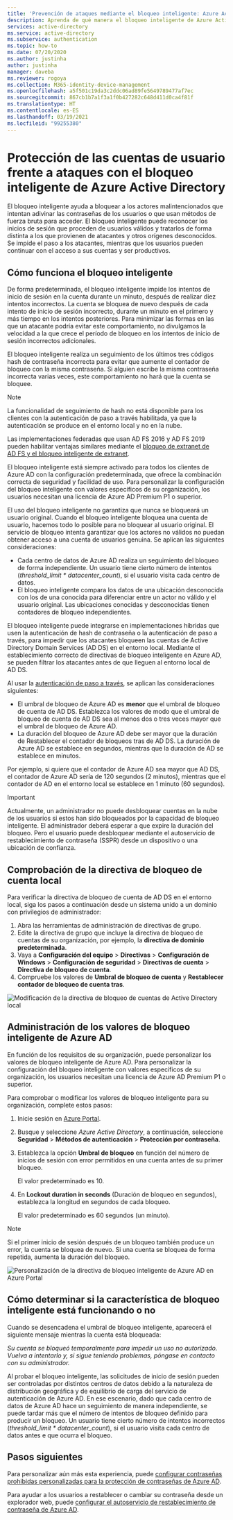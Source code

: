 ```yaml
---
title: 'Prevención de ataques mediante el bloqueo inteligente: Azure Active Directory'
description: Aprenda de qué manera el bloqueo inteligente de Azure Active Directory ayuda a proteger a su organización frente a los ataques por fuerza bruta que intentan adivinar las contraseñas de los usuarios.
services: active-directory
ms.service: active-directory
ms.subservice: authentication
ms.topic: how-to
ms.date: 07/20/2020
ms.author: justinha
author: justinha
manager: daveba
ms.reviewer: rogoya
ms.collection: M365-identity-device-management
ms.openlocfilehash: a5f501c19da3c2ddc06ad89fe5649789477af7ec
ms.sourcegitcommit: 867cb1b7a1f3a1f0b427282c648d411d0ca4f81f
ms.translationtype: HT
ms.contentlocale: es-ES
ms.lasthandoff: 03/19/2021
ms.locfileid: "99255380"
---
```

# <a name="protect-user-accounts-from-attacks-with-azure-active-directory-smart-lockout"></a>Protección de las cuentas de usuario frente a ataques con el bloqueo inteligente de Azure Active Directory

El bloqueo inteligente ayuda a bloquear a los actores malintencionados que intentan adivinar las contraseñas de los usuarios o que usan métodos de fuerza bruta para acceder. El bloqueo inteligente puede reconocer los inicios de sesión que proceden de usuarios válidos y tratarlos de forma distinta a los que provienen de atacantes y otros orígenes desconocidos. Se impide el paso a los atacantes, mientras que los usuarios pueden continuar con el acceso a sus cuentas y ser productivos.

## <a name="how-smart-lockout-works"></a>Cómo funciona el bloqueo inteligente

De forma predeterminada, el bloqueo inteligente impide los intentos de inicio de sesión en la cuenta durante un minuto, después de realizar diez intentos incorrectos. La cuenta se bloquea de nuevo después de cada intento de inicio de sesión incorrecto, durante un minuto en el primero y más tiempo en los intentos posteriores. Para minimizar las formas en las que un atacante podría evitar este comportamiento, no divulgamos la velocidad a la que crece el período de bloqueo en los intentos de inicio de sesión incorrectos adicionales.

El bloqueo inteligente realiza un seguimiento de los últimos tres códigos hash de contraseña incorrecta para evitar que aumente el contador de bloqueo con la misma contraseña. Si alguien escribe la misma contraseña incorrecta varias veces, este comportamiento no hará que la cuenta se bloquee.

> [!NOTE]
> La funcionalidad de seguimiento de hash no está disponible para los clientes con la autenticación de paso a través habilitada, ya que la autenticación se produce en el entorno local y no en la nube.

Las implementaciones federadas que usan AD FS 2016 y AD FS 2019 pueden habilitar ventajas similares mediante el [bloqueo de extranet de AD FS y el bloqueo inteligente de extranet](/windows-server/identity/ad-fs/operations/configure-ad-fs-extranet-smart-lockout-protection).

El bloqueo inteligente está siempre activado para todos los clientes de Azure AD con la configuración predeterminada, que ofrece la combinación correcta de seguridad y facilidad de uso. Para personalizar la configuración del bloqueo inteligente con valores específicos de su organización, los usuarios necesitan una licencia de Azure AD Premium P1 o superior.

El uso del bloqueo inteligente no garantiza que nunca se bloqueará un usuario original. Cuando el bloqueo inteligente bloquea una cuenta de usuario, hacemos todo lo posible para no bloquear al usuario original. El servicio de bloqueo intenta garantizar que los actores no válidos no puedan obtener acceso a una cuenta de usuarios genuina. Se aplican las siguientes consideraciones:

* Cada centro de datos de Azure AD realiza un seguimiento del bloqueo de forma independiente. Un usuario tiene cierto número de intentos (*threshold_limit * datacenter_count*), si el usuario visita cada centro de datos.
* El bloqueo inteligente compara los datos de una ubicación desconocida con los de una conocida para diferenciar entre un actor no válido y el usuario original. Las ubicaciones conocidas y desconocidas tienen contadores de bloqueo independientes.

El bloqueo inteligente puede integrarse en implementaciones híbridas que usen la autenticación de hash de contraseña o la autenticación de paso a través, para impedir que los atacantes bloqueen las cuentas de Active Directory Domain Services (AD DS) en el entorno local. Mediante el establecimiento correcto de directivas de bloqueo inteligente en Azure AD, se pueden filtrar los atacantes antes de que lleguen al entorno local de AD DS.

Al usar la [autenticación de paso a través](../hybrid/how-to-connect-pta.md), se aplican las consideraciones siguientes:

* El umbral de bloqueo de Azure AD es **menor** que el umbral de bloqueo de cuenta de AD DS. Establezca los valores de modo que el umbral de bloqueo de cuenta de AD DS sea al menos dos o tres veces mayor que el umbral de bloqueo de Azure AD.
* La duración del bloqueo de Azure AD debe ser mayor que la duración de Restablecer el contador de bloqueos tras de AD DS. La duración de Azure AD se establece en segundos, mientras que la duración de AD se establece en minutos.

Por ejemplo, si quiere que el contador de Azure AD sea mayor que AD DS, el contador de Azure AD sería de 120 segundos (2 minutos), mientras que el contador de AD en el entorno local se establece en 1 minuto (60 segundos).

> [!IMPORTANT]
> Actualmente, un administrador no puede desbloquear cuentas en la nube de los usuarios si estos han sido bloqueados por la capacidad de bloqueo inteligente. El administrador deberá esperar a que expire la duración del bloqueo. Pero el usuario puede desbloquear mediante el autoservicio de restablecimiento de contraseña (SSPR) desde un dispositivo o una ubicación de confianza.

## <a name="verify-on-premises-account-lockout-policy"></a>Comprobación de la directiva de bloqueo de cuenta local

Para verificar la directiva de bloqueo de cuenta de AD DS en el entorno local, siga los pasos a continuación desde un sistema unido a un dominio con privilegios de administrador:

1. Abra las herramientas de administración de directivas de grupo.
2. Edite la directiva de grupo que incluye la directiva de bloqueo de cuentas de su organización, por ejemplo, la **directiva de dominio predeterminada**.
3. Vaya a **Configuración del equipo** > **Directivas** > **Configuración de Windows** > **Configuración de seguridad** > **Directivas de cuenta** > **Directiva de bloqueo de cuenta**.
4. Compruebe los valores de **Umbral de bloqueo de cuenta** y **Restablecer contador de bloqueo de cuenta tras**.

![Modificación de la directiva de bloqueo de cuentas de Active Directory local](./media/howto-password-smart-lockout/active-directory-on-premises-account-lockout-policy.png)

## <a name="manage-azure-ad-smart-lockout-values"></a>Administración de los valores de bloqueo inteligente de Azure AD

En función de los requisitos de su organización, puede personalizar los valores de bloqueo inteligente de Azure AD. Para personalizar la configuración del bloqueo inteligente con valores específicos de su organización, los usuarios necesitan una licencia de Azure AD Premium P1 o superior.

Para comprobar o modificar los valores de bloqueo inteligente para su organización, complete estos pasos:

1. Inicie sesión en [Azure Portal](https://portal.azure.com).
1. Busque y seleccione *Azure Active Directory*, a continuación, seleccione **Seguridad** > **Métodos de autenticación** > **Protección por contraseña**.
1. Establezca la opción **Umbral de bloqueo** en función del número de inicios de sesión con error permitidos en una cuenta antes de su primer bloqueo.

    El valor predeterminado es 10.

1. En **Lockout duration in seconds** (Duración de bloqueo en segundos), establezca la longitud en segundos de cada bloqueo.

    El valor predeterminado es 60 segundos (un minuto).

> [!NOTE]
> Si el primer inicio de sesión después de un bloqueo también produce un error, la cuenta se bloquea de nuevo. Si una cuenta se bloquea de forma repetida, aumenta la duración del bloqueo.

![Personalización de la directiva de bloqueo inteligente de Azure AD en Azure Portal](./media/howto-password-smart-lockout/azure-active-directory-custom-smart-lockout-policy.png)

## <a name="how-to-determine-if-the-smart-lockout-feature-is-working-or-not"></a>Cómo determinar si la característica de bloqueo inteligente está funcionando o no

Cuando se desencadena el umbral de bloqueo inteligente, aparecerá el siguiente mensaje mientras la cuenta está bloqueada:

*Su cuenta se bloqueó temporalmente para impedir un uso no autorizado. Vuelva a intentarlo y, si sigue teniendo problemas, póngase en contacto con su administrador.*

Al probar el bloqueo inteligente, las solicitudes de inicio de sesión pueden ser controladas por distintos centros de datos debido a la naturaleza de distribución geográfica y de equilibrio de carga del servicio de autenticación de Azure AD. En ese escenario, dado que cada centro de datos de Azure AD hace un seguimiento de manera independiente, se puede tardar más que el número de intentos de bloqueo definido para producir un bloqueo. Un usuario tiene cierto número de intentos incorrectos (*threshold_limit * datacenter_count*), si el usuario visita cada centro de datos antes e que ocurra el bloqueo.

## <a name="next-steps"></a>Pasos siguientes

Para personalizar aún más esta experiencia, puede [configurar contraseñas prohibidas personalizadas para la protección de contraseñas de Azure AD](tutorial-configure-custom-password-protection.md).

Para ayudar a los usuarios a restablecer o cambiar su contraseña desde un explorador web, puede [configurar el autoservicio de restablecimiento de contraseña de Azure AD](tutorial-enable-sspr.md).
